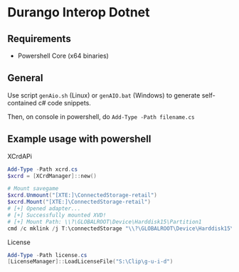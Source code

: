 # Durango Interop Dotnet

## Requirements

- Powershell Core (x64 binaries)

## General

Use script `genAio.sh` (Linux) or `genAIO.bat` (Windows) to generate self-contained c# code snippets.

Then, on console in powershell, do `Add-Type -Path filename.cs`

## Example usage with powershell

XCrdAPi

```powershell
Add-Type -Path xcrd.cs
$xcrd = [XCrdManager]::new()

# Mount savegame
$xcrd.Unmount("[XTE:]\ConnectedStorage-retail")
$xcrd.Mount("[XTE:]\ConnectedStorage-retail")
# [+] Opened adapter...
# [+] Successfully mounted XVD!
# [+] Mount Path: \\?\GLOBALROOT\Device\Harddisk15\Partition1
cmd /c mklink /j T:\connectedStorage "\\?\GLOBALROOT\Device\Harddisk15\Partition1\"
```

License

```powershell
Add-Type -Path license.cs
[LicenseManager]::LoadLicenseFile("S:\Clip\g-u-i-d")
```

